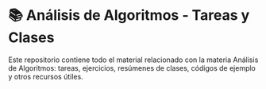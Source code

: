 # 📚 Análisis de Algoritmos - Tareas y Clases
Este repositorio contiene todo el material relacionado con la materia Análisis de Algoritmos: tareas, ejercicios, resúmenes de clases, códigos de ejemplo y otros recursos útiles.